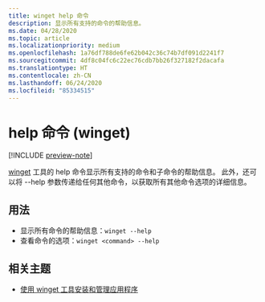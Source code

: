 ```yaml
---
title: winget help 命令
description: 显示所有支持的命令的帮助信息。
ms.date: 04/28/2020
ms.topic: article
ms.localizationpriority: medium
ms.openlocfilehash: 1a76df788de6fe62b042c36c74b7df091d2241f7
ms.sourcegitcommit: 4df8c04fc6c22ec76cdb7bb26f327182f2dacafa
ms.translationtype: HT
ms.contentlocale: zh-CN
ms.lasthandoff: 06/24/2020
ms.locfileid: "85334515"
---
```

# <a name="help-command-winget"></a>help 命令 (winget)

[!INCLUDE [preview-note](../../includes/package-manager-preview.md)]

[winget](index.md) 工具的 help 命令显示所有支持的命令和子命令的帮助信息。 此外，还可以将 --help 参数传递给任何其他命令，以获取所有其他命令选项的详细信息。

## <a name="usage"></a>用法

* 显示所有命令的帮助信息：`winget --help`
* 查看命令的选项：`winget <command> --help`

## <a name="related-topics"></a>相关主题

* [使用 winget 工具安装和管理应用程序](index.md)
